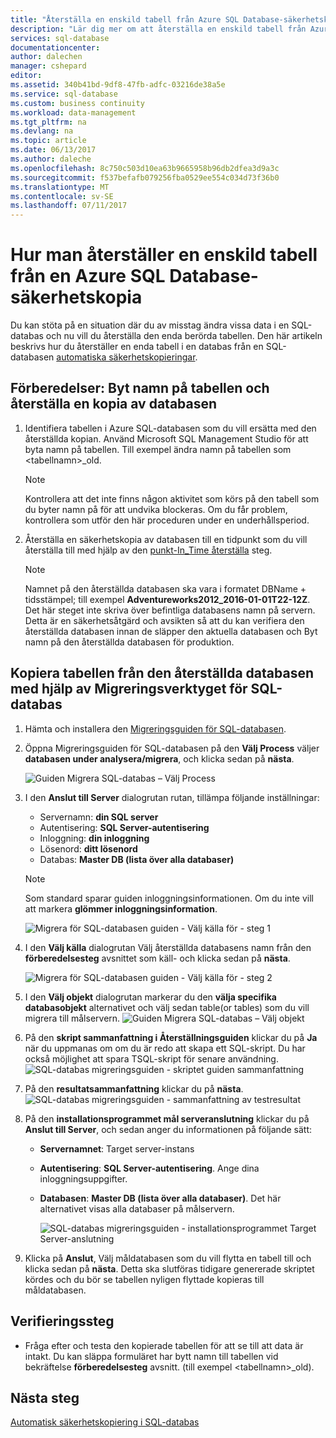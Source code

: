 ```yaml
---
title: "Återställa en enskild tabell från Azure SQL Database-säkerhetskopia | Microsoft Docs"
description: "Lär dig mer om att återställa en enskild tabell från Azure SQL Database-säkerhetskopia."
services: sql-database
documentationcenter: 
author: dalechen
manager: cshepard
editor: 
ms.assetid: 340b41bd-9df8-47fb-adfc-03216de38a5e
ms.service: sql-database
ms.custom: business continuity
ms.workload: data-management
ms.tgt_pltfrm: na
ms.devlang: na
ms.topic: article
ms.date: 06/13/2017
ms.author: daleche
ms.openlocfilehash: 8c750c503d10ea63b9665958b96db2dfea3d9a3c
ms.sourcegitcommit: f537befafb079256fba0529ee554c034d73f36b0
ms.translationtype: MT
ms.contentlocale: sv-SE
ms.lasthandoff: 07/11/2017
---
```

# <a name="how-to-restore-a-single-table-from-an-azure-sql-database-backup"></a>Hur man återställer en enskild tabell från en Azure SQL Database-säkerhetskopia
Du kan stöta på en situation där du av misstag ändra vissa data i en SQL-databas och nu vill du återställa den enda berörda tabellen. Den här artikeln beskrivs hur du återställer en enda tabell i en databas från en SQL-databasen [automatiska säkerhetskopieringar](sql-database-automated-backups.md).

## <a name="preparation-steps-rename-the-table-and-restore-a-copy-of-the-database"></a>Förberedelser: Byt namn på tabellen och återställa en kopia av databasen
1. Identifiera tabellen i Azure SQL-databasen som du vill ersätta med den återställda kopian. Använd Microsoft SQL Management Studio för att byta namn på tabellen. Till exempel ändra namn på tabellen som &lt;tabellnamn&gt;_old.
   
   > [!NOTE]
   > Kontrollera att det inte finns någon aktivitet som körs på den tabell som du byter namn på för att undvika blockeras. Om du får problem, kontrollera som utför den här proceduren under en underhållsperiod.
   >

2. Återställa en säkerhetskopia av databasen till en tidpunkt som du vill återställa till med hjälp av den [punkt-In_Time återställa](sql-database-recovery-using-backups.md#point-in-time-restore) steg.
   
   > [!NOTE]
   > Namnet på den återställda databasen ska vara i formatet DBName + tidsstämpel; till exempel **Adventureworks2012_2016-01-01T22-12Z**. Det här steget inte skriva över befintliga databasens namn på servern. Detta är en säkerhetsåtgärd och avsikten så att du kan verifiera den återställda databasen innan de släpper den aktuella databasen och Byt namn på den återställda databasen för produktion.
   
## <a name="copying-the-table-from-the-restored-database-by-using-the-sql-database-migration-tool"></a>Kopiera tabellen från den återställda databasen med hjälp av Migreringsverktyget för SQL-databas

1. Hämta och installera den [Migreringsguiden för SQL-databasen](https://sqlazuremw.codeplex.com).
2. Öppna Migreringsguiden för SQL-databasen på den **Välj Process** väljer **databasen under analysera/migrera**, och klicka sedan på **nästa**.

   ![Guiden Migrera SQL-databas – Välj Process](./media/sql-database-cloud-migrate-restore-single-table-azure-backup/1.png)

3. I den **Anslut till Server** dialogrutan rutan, tillämpa följande inställningar:

   * Servernamn: **din SQL server**
   * Autentisering: **SQL Server-autentisering**
   * Inloggning: **din inloggning**
   * Lösenord: **ditt lösenord**
   * Databas: **Master DB (lista över alla databaser)**
   
   > [!NOTE]
   > Som standard sparar guiden inloggningsinformationen. Om du inte vill att markera **glömmer inloggningsinformation**.
   >
   
     ![Migrera för SQL-databasen guiden - Välj källa för - steg 1](./media/sql-database-cloud-migrate-restore-single-table-azure-backup/2.png)
4. I den **Välj källa** dialogrutan Välj återställda databasens namn från den **förberedelsesteg** avsnittet som käll- och klicka sedan på **nästa**.
   
    ![Migrera för SQL-databasen guiden - Välj källa för - steg 2](./media/sql-database-cloud-migrate-restore-single-table-azure-backup/3.png)
5. I den **Välj objekt** dialogrutan markerar du den **välja specifika databasobjekt** alternativet och välj sedan table(or tables) som du vill migrera till målservern.
   ![Guiden Migrera SQL-databas – Välj objekt](./media/sql-database-cloud-migrate-restore-single-table-azure-backup/4.png)
6. På den **skript sammanfattning i Återställningsguiden** klickar du på **Ja** när du uppmanas om om du är redo att skapa ett SQL-skript. Du har också möjlighet att spara TSQL-skript för senare användning.
   ![SQL-databas migreringsguiden - skriptet guiden sammanfattning](./media/sql-database-cloud-migrate-restore-single-table-azure-backup/5.png)
7. På den **resultatsammanfattning** klickar du på **nästa**.
   ![SQL-databas migreringsguiden - sammanfattning av testresultat](./media/sql-database-cloud-migrate-restore-single-table-azure-backup/6.png)
8. På den **installationsprogrammet mål serveranslutning** klickar du på **Anslut till Server**, och sedan anger du informationen på följande sätt:
   
   * **Servernamnet**: Target server-instans
   * **Autentisering**: **SQL Server-autentisering**. Ange dina inloggningsuppgifter.
   * **Databasen**: **Master DB (lista över alla databaser)**. Det här alternativet visas alla databaser på målservern.
     
     ![SQL-databas migreringsguiden - installationsprogrammet Target Server-anslutning](./media/sql-database-cloud-migrate-restore-single-table-azure-backup/7.png)
9. Klicka på **Anslut**, Välj måldatabasen som du vill flytta en tabell till och klicka sedan på **nästa**. Detta ska slutföras tidigare genererade skriptet kördes och du bör se tabellen nyligen flyttade kopieras till måldatabasen.

## <a name="verification-step"></a>Verifieringssteg

- Fråga efter och testa den kopierade tabellen för att se till att data är intakt. Du kan släppa formuläret har bytt namn till tabellen vid bekräftelse **förberedelsesteg** avsnitt. (till exempel &lt;tabellnamn&gt;_old).

## <a name="next-steps"></a>Nästa steg
[Automatisk säkerhetskopiering i SQL-databas](sql-database-automated-backups.md)

